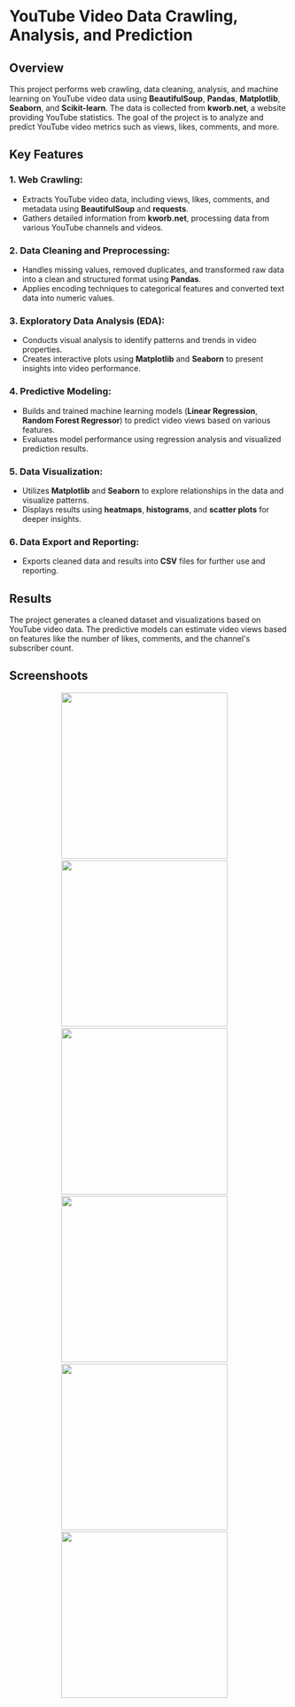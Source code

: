 # YouTube Video Data Crawling, Analysis, and Prediction

## **Overview**
This project performs web crawling, data cleaning, analysis, and machine learning on YouTube video data using **BeautifulSoup**, **Pandas**, **Matplotlib**, **Seaborn**, and **Scikit-learn**. The data is collected from **kworb.net**, a website providing YouTube statistics. The goal of the project is to analyze and predict YouTube video metrics such as views, likes, comments, and more.

## Key Features

### 1. **Web Crawling**:
- Extracts YouTube video data, including views, likes, comments, and metadata using **BeautifulSoup** and **requests**.
- Gathers detailed information from **kworb.net**, processing data from various YouTube channels and videos.

### 2. **Data Cleaning and Preprocessing**:
- Handles missing values, removed duplicates, and transformed raw data into a clean and structured format using **Pandas**.
- Applies encoding techniques to categorical features and converted text data into numeric values.

### 3. **Exploratory Data Analysis (EDA)**:
- Conducts visual analysis to identify patterns and trends in video properties.
- Creates interactive plots using **Matplotlib** and **Seaborn** to present insights into video performance.

### 4. **Predictive Modeling**:
- Builds and trained machine learning models (**Linear Regression**, **Random Forest Regressor**) to predict video views based on various features.
- Evaluates model performance using regression analysis and visualized prediction results.

### 5. **Data Visualization**:
- Utilizes **Matplotlib** and **Seaborn** to explore relationships in the data and visualize patterns.
- Displays results using **heatmaps**, **histograms**, and **scatter plots** for deeper insights.

### 6. **Data Export and Reporting**:
- Exports cleaned data and results into **CSV** files for further use and reporting.

## Results

The project generates a cleaned dataset and visualizations based on YouTube video data. The predictive models can estimate video views based on features like the number of likes, comments, and the channel's subscriber count.

## **Screenshoots**

<div align="center">
   <img src="https://github.com/user-attachments/assets/abd81d76-48ae-4b07-a44e-9106a75b6edf" width="300" height="300" />
  &nbsp;&nbsp;&nbsp;
   <img src="https://github.com/user-attachments/assets/c7dd9988-2267-456b-ad71-9e6725bd9e17" width="300" height="300" />
  &nbsp;&nbsp;&nbsp;
   <img src="https://github.com/user-attachments/assets/b5a3fcf7-85b1-492b-9653-5190f6b9cd5e"width="300" height="300" />
  &nbsp;&nbsp;&nbsp;
  <img src="https://github.com/user-attachments/assets/8fca582c-13e4-49b7-aac4-448de82968b3" width="300" height="300" />
  &nbsp;&nbsp;&nbsp;
  <img src="https://github.com/user-attachments/assets/18dff8c4-1837-4af0-84c9-7949d81de458" width="300" height="300" />
  &nbsp;&nbsp;&nbsp;
  <img src="https://github.com/user-attachments/assets/8d0d45b2-7fae-4c99-861c-cf46bfdcd027" width="300" height="300" />
  &nbsp;&nbsp;&nbsp;

  
